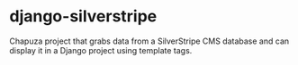 django-silverstripe
===================

Chapuza project that grabs data from a SilverStripe CMS database and can display it in a Django project using template tags.